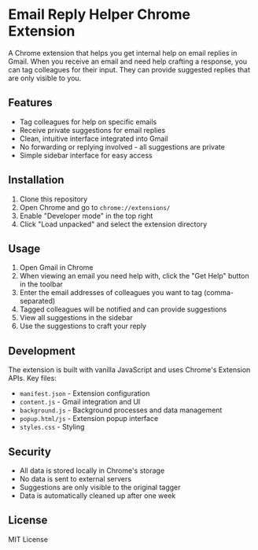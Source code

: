 # Email Reply Helper Chrome Extension

A Chrome extension that helps you get internal help on email replies in Gmail. When you receive an email and need help crafting a response, you can tag colleagues for their input. They can provide suggested replies that are only visible to you.

## Features

- Tag colleagues for help on specific emails
- Receive private suggestions for email replies
- Clean, intuitive interface integrated into Gmail
- No forwarding or replying involved - all suggestions are private
- Simple sidebar interface for easy access

## Installation

1. Clone this repository
2. Open Chrome and go to `chrome://extensions/`
3. Enable "Developer mode" in the top right
4. Click "Load unpacked" and select the extension directory

## Usage

1. Open Gmail in Chrome
2. When viewing an email you need help with, click the "Get Help" button in the toolbar
3. Enter the email addresses of colleagues you want to tag (comma-separated)
4. Tagged colleagues will be notified and can provide suggestions
5. View all suggestions in the sidebar
6. Use the suggestions to craft your reply

## Development

The extension is built with vanilla JavaScript and uses Chrome's Extension APIs. Key files:

- `manifest.json` - Extension configuration
- `content.js` - Gmail integration and UI
- `background.js` - Background processes and data management
- `popup.html/js` - Extension popup interface
- `styles.css` - Styling

## Security

- All data is stored locally in Chrome's storage
- No data is sent to external servers
- Suggestions are only visible to the original tagger
- Data is automatically cleaned up after one week

## License

MIT License 